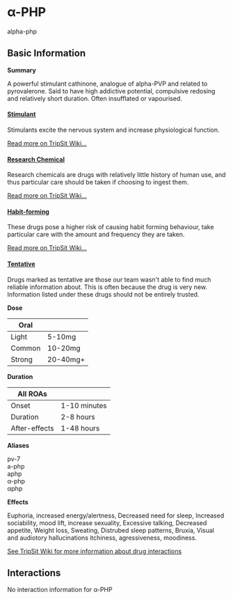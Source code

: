 # α-PHP

alpha-php

## Basic Information

**Summary**

A powerful stimulant cathinone, analogue of alpha-PVP and related to pyrovalerone. Said to have high addictive potential, compulsive redosing and relatively short duration. Often insufflated or vapourised.

#### [Stimulant](/category/stimulant)

Stimulants excite the nervous system and increase physiological function.

[Read more on TripSit Wiki...](#{category.wiki})

#### [Research Chemical](/category/research-chemical)

Research chemicals are drugs with relatively little history of human use, and thus particular care should be taken if choosing to ingest them.

[Read more on TripSit Wiki...](#{category.wiki})

#### [Habit-forming](/category/habit-forming)

These drugs pose a higher risk of causing habit forming behaviour, take particular care with the amount and frequency they are taken.

[Read more on TripSit Wiki...](#{category.wiki})

#### [Tentative](/category/tentative)

Drugs marked as tentative are those our team wasn't able to find much reliable information about. This is often because the drug is very new. Information listed under these drugs should not be entirely trusted.

**Dose**

| Oral   |          |
| ------ | -------- |
| Light  | 5-10mg   |
| Common | 10-20mg  |
| Strong | 20-40mg+ |

**Duration**

| All ROAs      |              |
| ------------- | ------------ |
| Onset         | 1-10 minutes |
| Duration      | 2-8 hours    |
| After-effects | 1-48 hours   |

**Aliases**

pv-7  
a-php  
aphp  
α-php  
αphp  

**Effects**

Euphoria, increased energy/alertness, Decreased need for sleep, Increased sociability, mood lift, increase sexuality, Excessive talking, Decreased appetite, Weight loss, Sweating, Distrubed sleep patterns, Bruxia, Visual and audiotory hallucinations itchiness, agressiveness, moodiness.

[See TripSit Wiki for more information about drug interactions](http://combo.tripsit.me/)

## Interactions

No interaction information for α-PHP